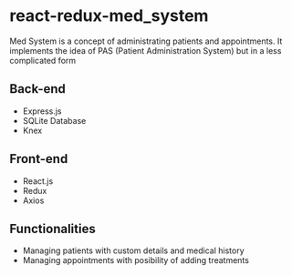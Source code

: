 # react-redux-med_system

Med System is a concept of administrating patients and appointments.
It implements the idea of PAS (Patient Administration System) but in a less complicated form

## Back-end 

* Express.js 
* SQLite Database
* Knex

## Front-end

* React.js 
* Redux
* Axios 

## Functionalities

* Managing patients with custom details and medical history
* Managing appointments with posibility of adding treatments

